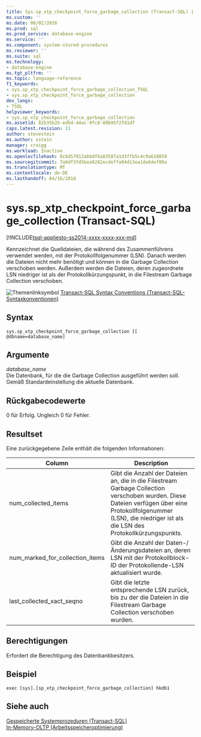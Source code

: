 ```yaml
---
title: Sys.sp_xtp_checkpoint_force_garbage_collection (Transact-SQL) | Microsoft Docs
ms.custom: ''
ms.date: 08/02/2016
ms.prod: sql
ms.prod_service: database-engine
ms.service: ''
ms.component: system-stored-procedures
ms.reviewer: ''
ms.suite: sql
ms.technology:
- database-engine
ms.tgt_pltfrm: ''
ms.topic: language-reference
f1_keywords:
- sys.sp_xtp_checkpoint_force_garbage_collection_TSQL
- sys.sp_xtp_checkpoint_force_garbage_collection
dev_langs:
- TSQL
helpviewer_keywords:
- sys.sp_xtp_checkpoint_force_garbage_collection
ms.assetid: 82b35b2b-edbd-44ac-9fc8-80695f2fd1df
caps.latest.revision: 11
author: stevestein
ms.author: sstein
manager: craigg
ms.workload: Inactive
ms.openlocfilehash: 0c6d57012abbdf6a83587a1d3ffb5c4c9a610850
ms.sourcegitcommit: 7a6df3fd5bea9282ecdeffa94d13ea1da6def80a
ms.translationtype: MT
ms.contentlocale: de-DE
ms.lasthandoff: 04/16/2018
---
```

# <a name="sysspxtpcheckpointforcegarbagecollection-transact-sql"></a>sys.sp_xtp_checkpoint_force_garbage_collection (Transact-SQL)
[!INCLUDE[tsql-appliesto-ss2014-xxxx-xxxx-xxx-md](../../includes/tsql-appliesto-ss2014-xxxx-xxxx-xxx-md.md)]

  Kennzeichnet die Quelldateien, die während des Zusammenführens verwendet werden, mit der Protokollfolgenummer (LSN). Danach werden die Dateien nicht mehr benötigt und können in die Garbage Collection verschoben werden. Außerdem werden die Dateien, deren zugeordnete LSN niedriger ist als der Protokollkürzungspunkt, in die Filestream Garbage Collection verschoben.  
  
 ![Themenlinksymbol](../../database-engine/configure-windows/media/topic-link.gif "Topic link icon") [Transact-SQL Syntax Conventions (Transact-SQL-Syntaxkonventionen)](../../t-sql/language-elements/transact-sql-syntax-conventions-transact-sql.md)  
  
 
## <a name="syntax"></a>Syntax  
  
```  
sys.sp_xtp_checkpoint_force_garbage_collection [[ @dbname=database_name]  
```  
  
## <a name="arguments"></a>Argumente  
 *database_name*  
 Die Datenbank, für die die Garbage Collection ausgeführt werden soll. Gemäß Standardeinstellung die aktuelle Datenbank.  
  
## <a name="return-code-values"></a>Rückgabecodewerte  
 0 für Erfolg. Ungleich 0 für Fehler.  
  
## <a name="result-set"></a>Resultset  
 Eine zurückgegebene Zeile enthält die folgenden Informationen:  
  
|Column|Description|  
|------------|-----------------|  
|num_collected_items|Gibt die Anzahl der Dateien an, die in die Filestream Garbage Collection verschoben wurden. Diese Dateien verfügen über eine Protokollfolgenummer (LSN), die niedriger ist als die LSN des Protokollkürzungspunkts.|  
|num_marked_for_collection_items|Gibt die Anzahl der Daten-/Änderungsdateien an, deren LSN mit der Protokollblock-ID der Protokollende-LSN aktualisiert wurde.|  
|last_collected_xact_seqno|Gibt die letzte entsprechende LSN zurück, bis zu der die Dateien in die Filestream Garbage Collection verschoben wurden.|  
  
## <a name="permissions"></a>Berechtigungen  
 Erfordert die Berechtigung des Datenbankbesitzers.  
  
## <a name="sample"></a>Beispiel  
  
```  
exec [sys].[sp_xtp_checkpoint_force_garbage_collection] hkdb1  
```  
  
## <a name="see-also"></a>Siehe auch  
 [Gespeicherte Systemprozeduren &#40;Transact-SQL&#41;](../../relational-databases/system-stored-procedures/system-stored-procedures-transact-sql.md)   
 [In-Memory-OLTP &#40;Arbeitsspeicheroptimierung&#41;](../../relational-databases/in-memory-oltp/in-memory-oltp-in-memory-optimization.md)  
  
  

